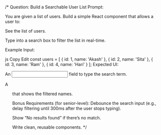 /* Question: Build a Searchable User List
Prompt:

You are given a list of users. Build a simple React component that allows a user to:

See the list of users.

Type into a search box to filter the list in real-time.

Example Input:

js
Copy
Edit
const users = [
  { id: 1, name: 'Akash' },
  { id: 2, name: 'Sita' },
  { id: 3, name: 'Ram' },
  { id: 4, name: 'Hari' }
];
Expected UI:

An <input /> field to type the search term.

A <ul> that shows the filtered names.

Bonus Requirements (for senior-level):
Debounce the search input (e.g., delay filtering until 300ms after the user stops typing).

Show “No results found” if there’s no match.

Write clean, reusable components.
 */
